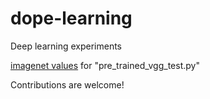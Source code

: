 # dope-learning
Deep learning experiments

[imagenet values](https://gist.github.com/yrevar/942d3a0ac09ec9e5eb3a) for "pre_trained_vgg_test.py"

Contributions are welcome!
